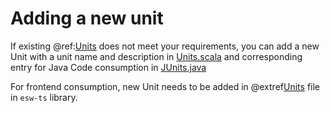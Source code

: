 # Adding a new unit

If existing @ref:[Units](../../params/units.md) does not meet your requirements, you can add a new Unit with a unit name and description in [Units.scala]($github.base_url$/csw-params/shared/src/main/scala/csw/params/core/models/Units.scala) and corresponding entry for Java Code consumption in [JUnits.java]($github.base_url$/csw-params/jvm/src/main/java/csw/params/javadsl/JUnits.java)

For frontend consumption, new Unit needs to be added in @extref[Units](esw_ts:params/units.html) file in `esw-ts` library.
